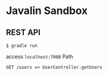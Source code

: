 # Javalin Sandbox

## REST API
```
$ gradle run
```
access `localhost:7000`
Path
```
GET /users => UserController.getUsers
```
